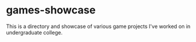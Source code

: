 # games-showcase
This is a directory and showcase of various game projects I've worked on in undergraduate college.
